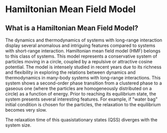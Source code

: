 # Hamiltonian Mean Field Model

## What is a Hamiltonian Mean Field Model?


The dynamics and thermodynamics of systems with long-range interaction display several
anomalous and intriguing features compared to systems with short-range interaction.
Hamiltonian mean field model (HMF) belongs to this class of systems. This model
represents a conservative system of particles moving in a circle, coupled by a repulsive
or attractive cosine potential. The model is intensely studied in recent years due to its
richness and flexibility in exploring the relations between dynamics and thermodynamics
in many-body systems with long-range interactions. This system shows a second-order
phase transition from a clustered phase to a gaseous one (where the particles are
homogeneously distributed on a circle) as a function of energy.
Prior to reaching its equilibrium state, the system presents several interesting features.
For example, if "water bag" initial condition is chosen for the particles, the relaxation to
the equilibrium becomes very slow.


The relaxation time of this quasistationary states (QSS) diverges with the system size.

